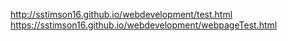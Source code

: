 http://sstimson16.github.io/webdevelopment/test.html
https://sstimson16.github.io/webdevelopment/webpageTest.html
